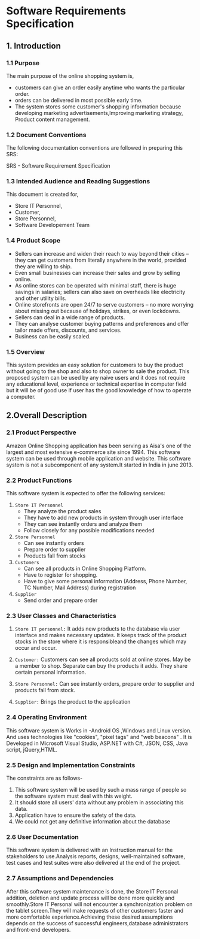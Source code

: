# Software Requirements Specification

## **1. Introduction**
### 1.1 Purpose
The main purpose of the online shopping system is,
- customers can give an order easily anytime who wants the particular order.
- orders can be delivered in most possible early time.
- The system stores some customer's shopping information because developing marketing advertisements,Improving marketing strategy, Product content management.

### 1.2 Document Conventions
The following documentation conventions are followed in preparing this SRS:

  SRS - Software Requirement Specification
  
  
### 1.3 Intended Audience and Reading Suggestions
This document is created for,
- Store IT Personnel,
- Customer,
- Store Personnel,
- Software Developement Team

### 1.4 Product Scope
- Sellers can increase and widen their reach to way beyond their cities – they can get customers from literally anywhere in the world, provided they are willing to ship.
- Even small businesses can increase their sales and grow by selling online.
- As online stores can be operated with minimal staff, there is huge savings in salaries; sellers can also save on overheads like electricity and other utility bills.
- Online storefronts are open 24/7 to serve customers – no more worrying about missing out because of holidays, strikes, or even lockdowns.
- Sellers can deal in a wide range of products.
- They can analyse customer buying patterns and preferences and offer tailor made offers, discounts, and services.
- Business can be easily scaled.

### 1.5 Overview
This system provides an easy solution for customers to buy the product without going to the shop and also to shop owner to sale the product.
This proposed system can be used by any naive users and it does not require any educational level, experience or technical expertise in computer field but it will be of good use if user has the good knowledge of how to operate a computer.

## 2.Overall Description
### 2.1 Product Perspective
Amazon Online Shopping application  has been serving as Aisa's one of the largest and most extensive e-commerce site since 1994. This software system can be used through mobile application and website. This software system is not a subcomponent of any system.It started in India in june 2013.
### 2.2 Product Functions
This software system is expected to offer the following services:
1. `Store IT Personnel`
    * They analyze the product sales
    * They have to add new products in system through user interface
    * They can see instantly orders and analyze them
    * Follow closely for any possible modifications needed
2.  `Store Personnel`
    * Can see instantly orders
    * Prepare order to supplier
    * Products fall from stocks
3.  `Customers`
    * Can see all products in Online Shopping Platform.
    * Have to register for shopping. 
    * Have to give some personal information (Address, Phone Number, TC Number, Mail Address)  during registration
4.  `Supplier`
    * Send order and prepare order
### 2.3 User Classes and Characteristics
1. `Store IT personnel:`
It adds new products to the database via user interface and makes necessary updates. It keeps track of the product stocks in the store where it is responsibleand the changes which may occur and occur.
2. `Customer:`
Customers can see all products sold at online stores. May be a member to shop. Separate  can buy the products it adds. They share certain personal information.
3. `Store Personnel:`
Can see instantly orders, prepare order to supplier and products fall from stock.

4. `Supplier:`
Brings the product to the application

### 2.4 Operating Environment
This software system is  Works in -Android OS ,Windows and  Linux  version. And uses technologies like "cookies", "pixel tags" and "web beacons" . It is Developed in Microsoft Visual Studio, ASP.NET with C#, JSON, CSS, Java script, jQuery,HTML.
### 2.5 Design and Implementation Constraints
The constraints are as follows-
1. This software system will be used by such a mass range of people so the software system must deal with this weight.
2. It should store all users' data without any  problem in associating this data.
3. Application have to ensure the safety of the data.
4. We could not get any definitive information about the database

### 2.6 User Documentation
This software system is delivered with an Instruction manual for the stakeholders to use.Analysis reports, designs, well-maintained software, test cases and test suites were also delivered at the end of the project.
### 2.7 Assumptions and Dependencies
After this software system maintenance is done, the Store IT Personal addition, deletion and update process will be done more quickly and smoothly.Store IT Personal will not encounter a synchronization problem on the tablet screen.They will make requests of other customers faster and more comfortable experience.Achieving these desired assumptions depends on the success of successful engineers,database administrators and front-end developers.
